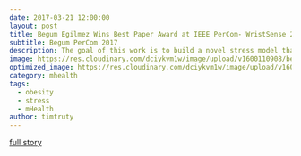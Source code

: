 ```yaml
---
date: 2017-03-21 12:00:00
layout: post
title: Begum Egilmez Wins Best Paper Award at IEEE PerCom- WristSense 2017
subtitle: Begum PerCom 2017
description: The goal of this work is to build a novel stress model that can detect subjective stress using wrist-worn sensors, and compare them to more widely used off-the-shelf devices.
image: https://res.cloudinary.com/dciykvm1w/image/upload/v1600110908/begum_wzssfk.jpg
optimized_image: https://res.cloudinary.com/dciykvm1w/image/upload/v1600110908/begum_wzssfk.jpg
category: mhealth
tags:
  - obesity
  - stress
  - mHealth
author: timtruty
---
```


[full story](https://www.mccormick.northwestern.edu/electrical-computer/news-events/news/articles/2017/begum-egilmez-wins-best-paper-award-at-wristsense-2017-workshop.html)
